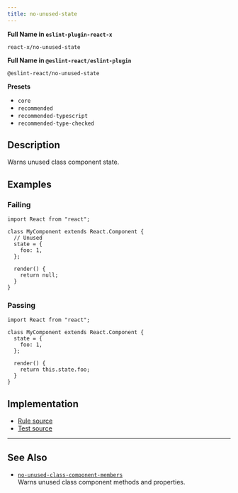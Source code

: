 ```yaml
---
title: no-unused-state
---
```


**Full Name in `eslint-plugin-react-x`**

```plain copy
react-x/no-unused-state
```

**Full Name in `@eslint-react/eslint-plugin`**

```plain copy
@eslint-react/no-unused-state
```

**Presets**

- `core`
- `recommended`
- `recommended-typescript`
- `recommended-type-checked`

## Description

Warns unused class component state.

## Examples

### Failing

```tsx
import React from "react";

class MyComponent extends React.Component {
  // Unused
  state = {
    foo: 1,
  };

  render() {
    return null;
  }
}
```

### Passing

```tsx
import React from "react";

class MyComponent extends React.Component {
  state = {
    foo: 1,
  };

  render() {
    return this.state.foo;
  }
}
```

## Implementation

- [Rule source](https://github.com/Rel1cx/eslint-react/tree/main/packages/plugins/eslint-plugin-react-x/src/rules/no-unused-state.ts)
- [Test source](https://github.com/Rel1cx/eslint-react/tree/main/packages/plugins/eslint-plugin-react-x/src/rules/no-unused-state.spec.ts)

---

## See Also

- [`no-unused-class-component-members`](./no-unused-class-component-members)\
  Warns unused class component methods and properties.
